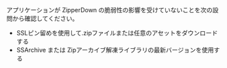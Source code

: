 
アプリケーションが ZipperDown の脆弱性の影響を受けていないことを次の設問から確認してください。

- SSLピン留めを使用して.zipファイルまたは任意のアセットをダウンロードする
- SSArchive または Zipアーカイブ解凍ライブラリの最新バージョンを使用する
